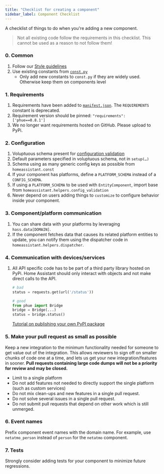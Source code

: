 ```yaml
---
title: "Checklist for creating a component"
sidebar_label: Component Checklist
---
```


A checklist of things to do when you're adding a new component.

> Not all existing code follow the requirements in this checklist. This cannot be used as a reason to not follow them!

### 0. Common

1. Follow our [Style guidelines](development_guidelines.md)
2. Use existing constants from [`const.py`](https://github.com/home-assistant/home-assistant/blob/dev/homeassistant/const.py) 
    - Only add new constants to `const.py` if they are widely used. Otherwise keep them on components level

### 1. Requirements

1. Requirements have been added to [`manifest.json`](creating_integration_manifest.md). The `REQUIREMENTS` constant is deprecated.
2. Requirement version should be pinned: `"requirements": ['phue==0.8.1']`
3. We no longer want requirements hosted on GitHub. Please upload to PyPi.

### 2. Configuration

1. Voluptuous schema present for [configuration validation](development_validation.md)
2. Default parameters specified in voluptuous schema, not in `setup(…)`
3. Schema using as many generic config keys as possible from `homeassistant.const`
4. If your component has platforms, define a `PLATFORM_SCHEMA` instead of a `CONFIG_SCHEMA`.
5. If using a `PLATFORM_SCHEMA` to be used with `EntityComponent`, import base from `homeassistant.helpers.config_validation`
6. Never depend on users adding things to `customize` to configure behavior inside your component.

### 3. Component/platform communication

1. You can share data with your platforms by leveraging `hass.data[DOMAIN]`.
2. If the component fetches data that causes its related platform entities to update, you can notify them using the dispatcher code in `homeassistant.helpers.dispatcher`.

### 4. Communication with devices/services

1. All API specific code has to be part of a third party library hosted on PyPi. Home Assistant should only interact with objects and not make direct calls to the API.
    
    ```python
    # bad
    status = requests.get(url('/status'))
    
    # good
    from phue import Bridge
    bridge = Bridge(...)
    status = bridge.status()
    ```
    
    [Tutorial on publishing your own PyPI package](https://jeffknupp.com/blog/2013/08/16/open-sourcing-a-python-project-the-right-way/)

### 5. Make your pull request as small as possible

Keep a new integration to the minimum functionality needed for someone to get value out of the integration. This allows reviewers to sign off on smaller chunks of code one at a time, and lets us get your new integration/features in sooner. **Pull requests containing large code dumps will not be a priority for review and may be closed.**

- Limit to a single platform
- Do not add features not needed to directly support the single platform (such as custom services)
- Do not mix clean-ups and new features in a single pull request.
- Do not solve several issues in a single pull request.
- Do not submit pull requests that depend on other work which is still unmerged.

### 6. Event names

Prefix component event names with the domain name. For example, use `netatmo_person` instead of `person` for the `netatmo` component.

### 7. Tests

Strongly consider adding tests for your component to minimize future regressions.